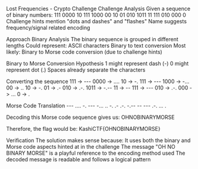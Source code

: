 Lost Frequencies - Crypto Challenge
Challenge Analysis
Given a sequence of binary numbers: 111 0000 10 111 1000 00 10 01 010 1011 11 111 010 000 0
Challenge hints mention "dots and dashes" and "flashes"
Name suggests frequency/signal related encoding

Approach
Binary Analysis
The binary sequence is grouped in different lengths
Could represent:
ASCII characters
Binary to text conversion
Most likely: Binary to Morse code conversion (due to challenge hints)

Binary to Morse Conversion Hypothesis
1 might represent dash (-)
0 might represent dot (.)
Spaces already separate the characters

Converting the sequence
111   -> ---
0000  -> ....
10    -> -.
111   -> ---
1000  -> -...
00    -> ..
10    -> -.
01    -> .-
010   -> .-.
1011  -> -.--
11    -> --
111   -> ---
010   -> .-.
000   -> ...
0     -> .


Morse Code Translation
--- .... -. --- -... .. -. .- .-. -.-- -- --- .-. ... .

Decoding this Morse code sequence gives us:
OHNOBINARYMORSE


Therefore, the flag would be:
KashiCTF{OHNOBINARYMORSE}

Verification
The solution makes sense because:
It uses both the binary and Morse code aspects hinted at in the challenge
The message "OH NO BINARY MORSE" is a playful reference to the encoding method used
The decoded message is readable and follows a logical pattern